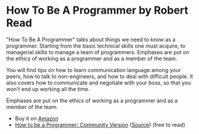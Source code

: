 # How To Be A Programmer by Robert Read

"How To Be A Programmer" talks about things we need to know as a programmer. Starting from the basic technical skills one must acquire, to managerial skills to manage a team of programmers. Emphases are put on the ethics of working as a programmer and as a member of the team.

You will find tips on how to learn communication language among your peers, how to talk to non-engineers, and how to deal with difficult people. It also covers how to communicate and negotiate with your boss, so that you won't end up working all the time. 

Emphases are put on the ethics of working as a programmer and as a member of the team. 

- Buy it on [Amazon](https://www.amazon.com/How-Be-Programmer-Robert-Read-ebook/dp/B00PP5FA00/)
- [How to be a Programmer: Community Version](https://braydie.gitbooks.io/how-to-be-a-programmer/content/en/) ([Source](https://github.com/braydie/HowToBeAProgrammer)) (free to read)
